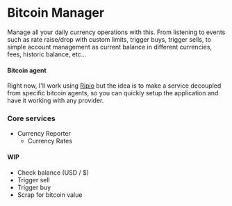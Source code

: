 # Bitcoin Manager

Manage all your daily currency operations with this. From listening
to events such as rate raise/drop with custom limits, trigger buys,
trigger sells, to simple account management as current balance in
different currencies, fees, historic balance, etc... 

#### Bitcoin agent

Right now, I'll work using [Ripio](https://ripio.com/) but
the idea is to make a service decoupled from specific bitcoin agents,
so you can quickly setup the application and have it working
with any provider.

### Core services

* Currency Reporter
    * Currency Rates

#### WIP

* Check balance (USD / $)
* Trigger sell
* Trigger buy
* Scrap for bitcoin value